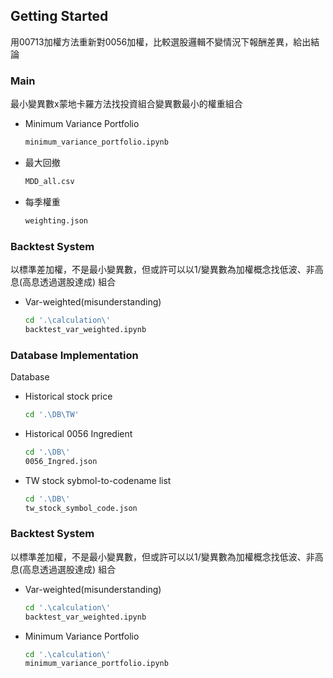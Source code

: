 
<!-- GETTING STARTED -->
## Getting Started

用00713加權方法重新對0056加權，比較選股邏輯不變情況下報酬差異，給出結論

### Main
最小變異數x蒙地卡羅方法找投資組合變異數最小的權重組合
* Minimum Variance Portfolio
  ```sh
  minimum_variance_portfolio.ipynb
  ```
* 最大回撤
  ```sh
  MDD_all.csv
  ```
* 每季權重
  ```sh
  weighting.json
  ```

### Backtest System
以標準差加權，不是最小變異數，但或許可以以1/變異數為加權概念找低波、非高息(高息透過選股達成) 組合
* Var-weighted(misunderstanding)
  ```sh
  cd '.\calculation\'
  backtest_var_weighted.ipynb
  ```

### Database Implementation
Database
* Historical stock price
  ```sh
  cd '.\DB\TW'
  ```
* Historical 0056 Ingredient
  ```sh
  cd '.\DB\'
  0056_Ingred.json
  ```

* TW stock sybmol-to-codename list
  ```sh
  cd '.\DB\'
  tw_stock_symbol_code.json
  ```
### Backtest System
以標準差加權，不是最小變異數，但或許可以以1/變異數為加權概念找低波、非高息(高息透過選股達成) 組合
* Var-weighted(misunderstanding)
  ```sh
  cd '.\calculation\'
  backtest_var_weighted.ipynb
  ```

* Minimum Variance Portfolio
  ```sh
  cd '.\calculation\'
  minimum_variance_portfolio.ipynb
  ```


